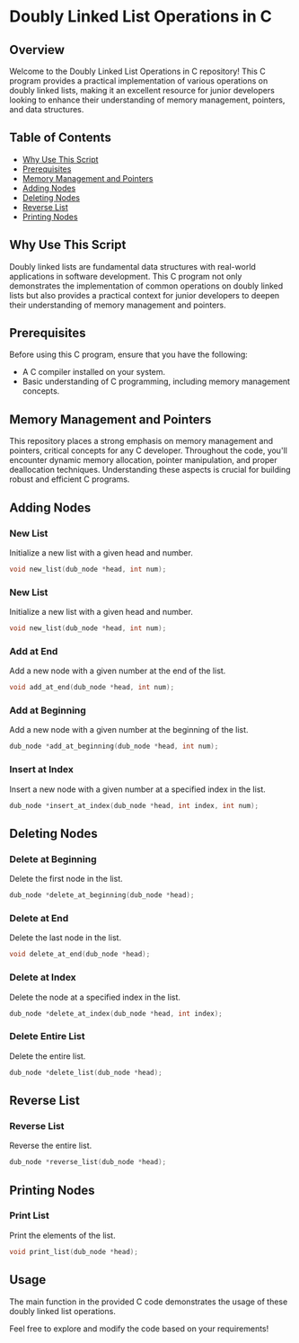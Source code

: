 # Doubly Linked List Operations in C

## Overview

Welcome to the Doubly Linked List Operations in C repository! This C program provides a practical implementation of various operations on doubly linked lists, making it an excellent resource for junior developers looking to enhance their understanding of memory management, pointers, and data structures.

## Table of Contents

- [Why Use This Script](#why-use-this-script)
- [Prerequisites](#prerequisites)
- [Memory Management and Pointers](#memory-management-and-pointers)
- [Adding Nodes](#adding-nodes)
- [Deleting Nodes](#deleting-nodes)
- [Reverse List](#reverse-list)
- [Printing Nodes](#printing-nodes)

## Why Use This Script

Doubly linked lists are fundamental data structures with real-world applications in software development. This C program not only demonstrates the implementation of common operations on doubly linked lists but also provides a practical context for junior developers to deepen their understanding of memory management and pointers.

## Prerequisites

Before using this C program, ensure that you have the following:

- A C compiler installed on your system.
- Basic understanding of C programming, including memory management concepts.

## Memory Management and Pointers

This repository places a strong emphasis on memory management and pointers, critical concepts for any C developer. Throughout the code, you'll encounter dynamic memory allocation, pointer manipulation, and proper deallocation techniques. Understanding these aspects is crucial for building robust and efficient C programs.

## Adding Nodes

### New List

Initialize a new list with a given head and number.

```c
void new_list(dub_node *head, int num);
```

### New List

Initialize a new list with a given head and number.

```c
void new_list(dub_node *head, int num);
```

### Add at End

Add a new node with a given number at the end of the list.

```c
void add_at_end(dub_node *head, int num);
```

### Add at Beginning

Add a new node with a given number at the beginning of the list.

```c
dub_node *add_at_beginning(dub_node *head, int num);
```

### Insert at Index

Insert a new node with a given number at a specified index in the list.

```c
dub_node *insert_at_index(dub_node *head, int index, int num);
```

## Deleting Nodes

### Delete at Beginning

Delete the first node in the list.

```c
dub_node *delete_at_beginning(dub_node *head);
```

### Delete at End

Delete the last node in the list.

```c
void delete_at_end(dub_node *head);
```

### Delete at Index

Delete the node at a specified index in the list.

```c
dub_node *delete_at_index(dub_node *head, int index);
```

### Delete Entire List

Delete the entire list.

```c
dub_node *delete_list(dub_node *head);
```

## Reverse List

### Reverse List

Reverse the entire list.

```c
dub_node *reverse_list(dub_node *head);
```

## Printing Nodes

### Print List

Print the elements of the list.

```c
void print_list(dub_node *head);
```

## Usage

The main function in the provided C code demonstrates the usage of these doubly linked list operations.

Feel free to explore and modify the code based on your requirements!
